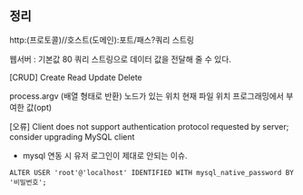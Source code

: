 정리
---
http:(프로토콜)//호스트(도메인):포트/패스?쿼리 스트링

웹서버 : 기본값 80
쿼리 스트링으로 데이터 값을 전달해 줄 수 있다.

[CRUD]
Create Read Update Delete

process.argv (배열 형태로 반환)
노드가 있는 위치
현재 파일 위치
프로그래밍에서 부여한 값(opt) 

[오류] Client does not support authentication protocol requested by server; consider upgrading MySQL client

- mysql 연동 시 유저 로그인이 제대로 안되는 이슈.

```
ALTER USER 'root'@'localhost' IDENTIFIED WITH mysql_native_password BY '비밀번호';
```
